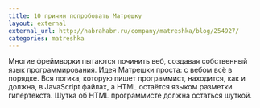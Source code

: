 ```yaml
---
title: 10 причин попробовать Матрешку
layout: external
external_url: http://habrahabr.ru/company/matreshka/blog/254927/
categories: matreshka
---
```


Многие фреймворки пытаются починить веб, создавая собственный язык программирования. Идея Матрешки проста: с вебом всё в порядке. Вся логика, которую пишет программист, находится, как и должна, в JavaScript файлах, а HTML остаётся языком разметки гипертекста. Шутка об HTML программисте должна остаться шуткой.
